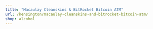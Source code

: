 ```yaml
---
title: "Macaulay Cleanskins & BitRocket Bitcoin ATM"
url: /kensington/macaulay-cleanskins-and-bitrocket-bitcoin-atm/
shop: alcohol
---
```


